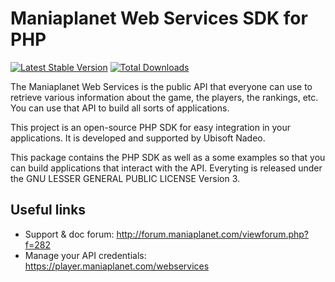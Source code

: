 Maniaplanet Web Services SDK for PHP
====================================

[![Latest Stable Version](https://poser.pugx.org/maniaplanet/maniaplanet-ws-sdk/v/stable.png)](https://packagist.org/packages/maniaplanet/maniaplanet-ws-sdk)
[![Total Downloads](https://poser.pugx.org/maniaplanet/maniaplanet-ws-sdk/downloads.png)](https://packagist.org/packages/maniaplanet/maniaplanet-ws-sdk)


The Maniaplanet Web Services is the public API that everyone can use to retrieve various information about the game, the players, the rankings, etc. You can use that API to build all sorts of applications.

This project is an open-source PHP SDK for easy integration in your applications. It is developed and supported by Ubisoft Nadeo. 

This package contains the PHP SDK as well as a some examples so that you can 
build applications that interact with the API. Everyting is released under the 
GNU LESSER GENERAL PUBLIC LICENSE Version 3.

Useful links
------------

* Support & doc forum: http://forum.maniaplanet.com/viewforum.php?f=282
* Manage your API credentials: https://player.maniaplanet.com/webservices
